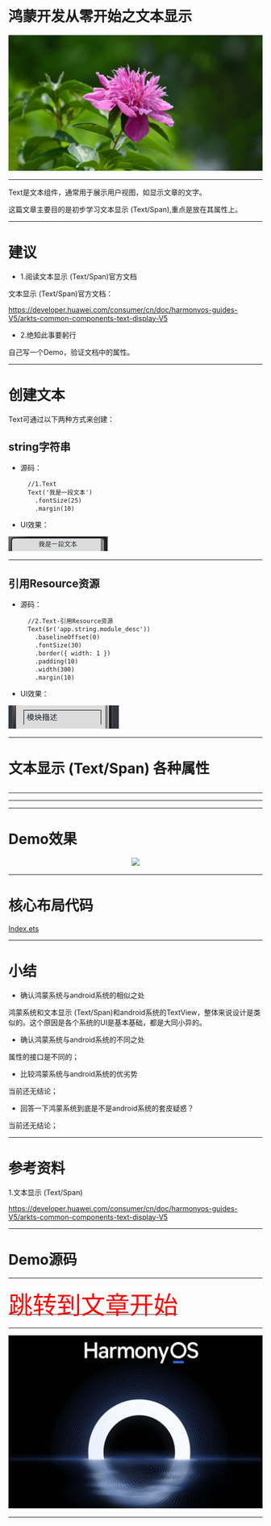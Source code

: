# 鸿蒙开发从零开始之文本显示

<img src="../image/flower_005.png">


---

Text是文本组件，通常用于展示用户视图，如显示文章的文字。

这篇文章主要目的是初步学习文本显示 (Text/Span),重点是放在其属性上。

---


# 建议

- 1.阅读文本显示 (Text/Span)官方文档

文本显示 (Text/Span)官方文档：

https://developer.huawei.com/consumer/cn/doc/harmonyos-guides-V5/arkts-common-components-text-display-V5

 - 2.绝知此事要躬行
 
 自己写一个Demo，验证文档中的属性。


 ---

 # 创建文本

Text可通过以下两种方式来创建：

## string字符串

- 源码：

        //1.Text
        Text('我是一段文本')
          .fontSize(25)
          .margin(10)

- UI效果：

![image_1](image_1.png)

  ---

## 引用Resource资源

- 源码：

        //2.Text-引用Resource资源
        Text($r('app.string.module_desc'))
          .baselineOffset(0)
          .fontSize(30)
          .border({ width: 1 })
          .padding(10)
          .width(300)
          .margin(10)

- UI效果：

![image_2](image_2.png)

  ---


# 文本显示 (Text/Span) 各种属性

## 


---

---





---

# Demo效果

<div align="center"> <img src="Row_Column_demo.gif" /> </div>


---

# 核心布局代码


[Index.ets](./Index.ets)



---

# 小结


- 确认鸿蒙系统与android系统的相似之处

鸿蒙系统和文本显示 (Text/Span)和android系统的TextView，整体来说设计是类似的。这个原因是各个系统的UI是基本基础，都是大同小异的。


- 确认鸿蒙系统与android系统的不同之处

属性的接口是不同的；


- 比较鸿蒙系统与android系统的优劣势

当前还无结论；


- 回答一下鸿蒙系统到底是不是android系统的套皮疑惑？

当前还无结论；

---

# 参考资料

1.文本显示 (Text/Span)

https://developer.huawei.com/consumer/cn/doc/harmonyos-guides-V5/arkts-common-components-text-display-V5


---

# Demo源码




---

[<font face='黑体' color=#ff0000 size=40 >跳转到文章开始</font>](#鸿蒙开发从零开始之文本显示)

---

<img src="../image/harmony_os_001.png">

---

